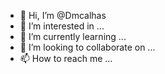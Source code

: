 - 👋 Hi, I’m @Dmcalhas
- 👀 I’m interested in ...
- 🌱 I’m currently learning ...
- 💞️ I’m looking to collaborate on ...
- 📫 How to reach me ...

<!---
Dmcalhas/Dmcalhas is a ✨ special ✨ repository because its `README.md` (this file) appears on your GitHub profile.
You can click the Pureview link to take a look at your changes.
--->
